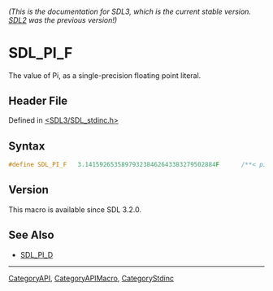 ###### (This is the documentation for SDL3, which is the current stable version. [SDL2](https://wiki.libsdl.org/SDL2/) was the previous version!)
# SDL_PI_F

The value of Pi, as a single-precision floating point literal.

## Header File

Defined in [<SDL3/SDL_stdinc.h>](https://github.com/libsdl-org/SDL/blob/main/include/SDL3/SDL_stdinc.h)

## Syntax

```c
#define SDL_PI_F   3.141592653589793238462643383279502884F      /**< pi (float) */
```

## Version

This macro is available since SDL 3.2.0.

## See Also

- [SDL_PI_D](SDL_PI_D)

----
[CategoryAPI](CategoryAPI), [CategoryAPIMacro](CategoryAPIMacro), [CategoryStdinc](CategoryStdinc)

